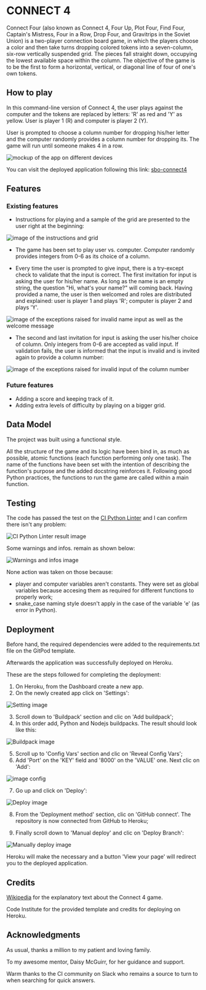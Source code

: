# **CONNECT 4**

Connect Four (also known as Connect 4, Four Up, Plot Four, Find Four, Captain's Mistress, Four in a Row, Drop Four, and Gravitrips in the Soviet Union) is a two-player connection board game, in which the players choose a color and then take turns dropping colored tokens into a seven-column, six-row vertically suspended grid. The pieces fall straight down, occupying the lowest available space within the column. The objective of the game is to be the first to form a horizontal, vertical, or diagonal line of four of one's own tokens.

## How to play

In this command-line version of Connect 4, the user plays against the computer and the tokens are replaced by letters: 'R' as red and 'Y' as yellow.
User is player 1 (R) and computer is player 2 (Y).

User is prompted to choose a column number for dropping his/her letter and the computer randomly provides a column number for dropping its.
The game will run until someone makes 4 in a row.

![mockup of the app on different devices](assets/images/image-1.webp)

You can visit the deployed application following this link: [sbo-connect4](https://sbo-connect4.herokuapp.com/)

## Features
### Existing features
- Instructions for playing and a sample of the grid are presented to the user right at the beginning:

![image of the instructions and grid](assets/images/image-2.webp)

- The game has been set to play user vs. computer. Computer randomly provides integers from 0-6 as its choice of a column.

- Every time the user is prompted to give input, there is a try-except check to validate that the input is correct.
    The first invitation for input is asking the user for his/her name.
    As long as the name is an empty string, the question "Hi, what's your name?" will coming back.
    Having provided a name, the user is then welcomed and roles are distributed and explained: user is player 1 and plays 'R'; computer is player 2 and plays 'Y'.


![image of the exceptions raised for invalid name input as well as the welcome message](assets/images/image-3.webp)

- The second and last invitation for input is asking the user his/her choice of column.
Only integers from 0-6 are accepted as valid input. If validation fails, the user is informed that the input is invalid and is invited again to provide a column number:


![image of the exceptions raised for invalid input of the column number](assets/images/image-4.webp)

### Future features
- Adding a score and keeping track of it.
- Adding extra levels of difficulty by playing on a bigger grid.


## Data Model

The project was built using a functional style.

All the structure of the game and its logic have been bind in, as much as possible, atomic functions
(each  function performing only one task).
The name of the functions have been set with the intention of describing the function's purpose and the added
docstring reinforces it.
Following good Python practices, the functions to run the game are called within a main function.

## Testing

The code has passed the test on the [CI Python Linter](https://pep8ci.herokuapp.com/) and I can confirm there isn't any problem: 

![CI Python Linter result image](assets/images/image-5.webp)

Some warnings and infos. remain as shown below:

![Warnings and infos image](assets/images/image-6.webp)

None action was taken on those because:
- player and computer variables aren't constants. They were set as global variables because accesing them as required for different functions to properly work;
- snake_case naming style doesn't apply in the case of the variable 'e' (as error in Python).

## Deployment

Before hand, the required dependencies were added to the requirements.txt file on the GitPod template.

Afterwards the application was successfully deployed on Heroku.

These are the steps followed for completing the deployment:

1. On Heroku, from the Dashboard create a new app.
2. On the newly created app click on 'Settings':

![Setting image](assets/images/image-7.webp)

3. Scroll down to 'Buildpack' section and clic on 'Add buildpack';
4. In this order add, Python and Nodejs buildpacks. The result should look like this:

![Buildpack image](assets/images/image-8.webp)

5. Scroll up to 'Config Vars' section and clic on 'Reveal Config Vars';
6. Add 'Port' on the 'KEY' field and '8000' on the 'VALUE' one. Next clic on 'Add':

![image config](assets/images/image-9.webp)

7. Go up and click on 'Deploy':

![Deploy image](assets/images/image-10.webp)

8. From the 'Deployment method' section, clic on 'GitHub connect'. The repository is now connected from GitHub to Heroku;

9. Finally scroll down to 'Manual deploy' and clic on 'Deploy Branch':

![Manually deploy image](assets/images/image-11.webp)


 Heroku will make the necessary and a button 'View your page' will redirect you to the deployed application.


## Credits

[Wikipedia](https://en.wikipedia.org/wiki/Connect_Four) for the explanatory text about the Connect 4 game.

Code Institute for the provided template and credits for deploying on Heroku.

## Acknowledgments

As usual, thanks a million to my patient and loving family.

To my awesome mentor, Daisy McGuirr, for her guidance and support.

Warm thanks to the CI community on Slack who remains a source to turn to when searching for quick answers.

